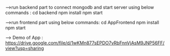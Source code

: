 -->run backend part to connect mongodb and start server using below commands :
cd backend
npm install
npm start

-->run frontend part using below commands:
 cd AppFrontend
 npm install
 npm start

 --> Demo of App :
 https://drive.google.com/file/d/1wKMn877sEPDO7vRbFnnVjAsM9JNP56FF/view?usp=sharing
